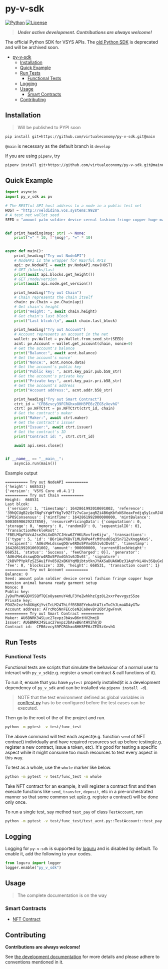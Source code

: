 # py-v-sdk
[![Python](https://img.shields.io/badge/Python-3.9%2B-blue)](https://www.python.org/downloads/) [![License](https://img.shields.io/badge/License-BSD_4--Clause-green.svg)](./LICENSE)

> ***Under active development. Contributions are always welcome!***

The official Python SDK for VSYS APIs. The [old Python SDK](https://github.com/virtualeconomy/pyvsystems) is deprecated and will be archived soon.



- [py-v-sdk](#py-v-sdk)
  - [Installation](#installation)
  - [Quick Example](#quick-example)
  - [Run Tests](#run-tests)
    - [Functional Tests](#functional-tests)
  - [Logging](#logging)
  - [Usage](#usage)
    - [Smart Contracts](#smart-contracts)
  - [Contributing](#contributing)


## Installation

> Will be published to PYPI soon

```bash
pip install git+https://github.com/virtualeconomy/py-v-sdk.git@main
```

`@main` is necessary as the default branch is `develop`

If you are using `pipenv`, try

```bash
pipenv install git+https://github.com/virtualeconomy/py-v-sdk.git@main#egg=py_v_sdk
```


## Quick Example

```python
import asyncio
import py_v_sdk as pv

# The RESTful API host address to a node in a public test net
HOST = "http://veldidina.vos.systems:9928"
# A test net wallet seed
SEED = "amount palm soldier device cereal fashion fringe copper huge mansion animal banana ready garment setup"


def print_heading(msg: str) -> None:
    print("=" * 10, f"{msg}", "=" * 10)


async def main():
    print_heading("Try out NodeAPI")
    # NodeAPI is the wrapper for RESTful APIs
    api: pv.NodeAPI = await pv.NodeAPI.new(HOST)
    # GET /blocks/last
    print(await api.blocks.get_height())
    # GET /node/version
    print(await api.node.get_version())

    print_heading("Try out Chain")
    # Chain represents the chain itself
    chain: pv.Chain = pv.Chain(api)
    # Get chain's height
    print("Height: ", await chain.height)
    # Get chain's last block
    print("Last blcok:\n", await chain.last_block)

    print_heading("Try out Account")
    # Account represents an account in the net
    wallet: pv.Wallet = pv.Wallet.from_seed_str(SEED)
    acnt: pv.Account = wallet.get_account(chain, nonce=0)
    # Get the account's balance
    print("Balance:", await acnt.balance)
    # Get the account's nonce'
    print("Nonce:", acnt.nonce.data)
    # Get the account's public key
    print("Public key: ", acnt.key_pair.pub.b58_str)
    # Get the account's private key
    print("Private key:", acnt.key_pair.pri.b58_str)
    # Get the account's address
    print("Account address:", acnt.addr.b58_str)

    print_heading("Try out Smart Contract")
    ctrt_id = "CFB6zvcy39FCRGhxo8HH3PE6zZEG5zXevhG"
    ctrt: pv.NFTCtrt = pv.NFTCtrt(ctrt_id, chain)
    # Get the contract's maker
    print("Maker:", await ctrt.maker)
    # Get the contract's issuer
    print("Issuer:", await ctrt.issuer)
    # Get the contract's ID
    print("Contract id: ", ctrt.ctrt_id)

    await api.sess.close()


if __name__ == "__main__":
    asyncio.run(main())
```

Example output
```
========== Try out NodeAPI ==========
{'height': 668531}
{'version': 'VSYS Core v0.4.1'}
========== Try out Chain ==========
Height:  668531
Last blcok:
 {'version': 1, 'timestamp': 1642861992010691002, 'reference': '39hQCUgB2zQe7NqFsYqWfY6gTv9Zf7z7vCavjaqRZi4B6qKbfxNSVeaxFndjq5y1cuRJ4FoVHkb2AytYDMeG2iaS', 'SPOSConsensus': {'mintTime': 1642861992000000000, 'mintBalance': 50030598629237850}, 'resourcePricingData': {'computation': 0, 'storage': 0, 'memory': 0, 'randomIO': 0, 'sequentialIO': 0}, 'TransactionMerkleRoot': 'FBELMGpFbVcAJse2kLXoDh7CJHcw6ZYHKLRvvfzeKijw', 'transactions': [{'type': 5, 'id': 'B6r1AuPXBvTiMLRHPe4fcMthsd6Sq35n71ZvXnqgAKoS', 'recipient': 'AU6sMeLdsswqDQrw4RDo5PVxdGh1v6JDv6t', 'timestamp': 1642861992010691002, 'amount': 900000000, 'currentBlockHeight': 668531, 'status': 'Success', 'feeCharged': 0}], 'generator': 'AU6sMeLdsswqDQrw4RDo5PVxdGh1v6JDv6t', 'signature': '2kBVPPYpkFzSZSAu1fVv85U2xBKUYqMBibtstknJYAXSaDUA6WDz31AqYrkL4Uv3SQuGxDTDSRZjqY2sADGD4r7w', 'fee': 0, 'blocksize': 330, 'height': 668531, 'transaction count': 1}
========== Try out Account ==========
Balance: 0
Seed: amount palm soldier device cereal fashion fringe copper huge mansion animal banana ready garment setup
Nonce: 0
Public key:  JyDuPhvWGQDV5SQfTQCo8yaenuY4dLF3YeZwhkhzCgz8L2xxrPevvgyzS5ze
Private key: PDUZn2xzfn8GKgKjYviTcLM24ThLffBSB8EYeba8tA7ixTuChJLmaAD4yGTw
Account address: ATrcMo5NnFECc6sN2Ca8evBr26bYJgwFnvK
========== Try out Smart Contract ==========
Maker: AU6BNRK34SLuc27evpzJbAswB6ntHV2hmjD
Issuer: AU6BNRK34SLuc27evpzJbAswB6ntHV2hmjD
Contract id:  CFB6zvcy39FCRGhxo8HH3PE6zZEG5zXevhG
```

## Run Tests

### Functional Tests
Functional tests are scripts that simulate the behaviour of a normal user to interact wtih `py_v_sdk`(e.g. register a smart contract & call functions of it).

To run it, ensure that you have `pytest` properly installed(it is a development dependency of `py_v_sdk` and can be installed via `pipenv install -d`).

> NOTE that the test environment defined as global variables in [conftest.py](./test/func_test/conftest.py) has to be configured before the test cases can be executed.

Then go to the root of the of the project and run.

```bash
python -m pytest -v test/func_test
```

The above command will test each aspect(e.g. function `send` of NFT contract) individually and have required resources set up before testing(e.g. register a new contract, issue a token, etc). It's good for testing a specific aspect while it might consume too much resources to test every aspect in this way.

To test as a whole, use the `whole` marker like below.

```bash
python -m pytest -v test/func_test -m whole
```
Take NFT contract for an example, it will register a contract first and then execute functions like `send`, `transfer`, `deposit`, etc in a pre-orchestrated manner so that some common set up(e.g. register a contract) will be done only once.

To run a single test, say method `test_pay` of class `TestAccount`, run

```bash
python -m pytest -v test/func_test/test_acnt.py::TestAccount::test_pay
```


## Logging
Logging for `py-v-sdk` is supported by [loguru](https://github.com/Delgan/loguru) and is disabled by default.
To enable it, add the following to your codes.

```python
from loguru import logger
logger.enable("py_v_sdk")
```

## Usage

> The complete documentation is on the way

### Smart Contracts
- [NFT Contract](./doc/smart_contract/NFT_contract.md)


## Contributing

**Contributions are always welcome!**

See [the development documentation](./doc/dev.md) for more details and please adhere to conventions mentioned in it.

